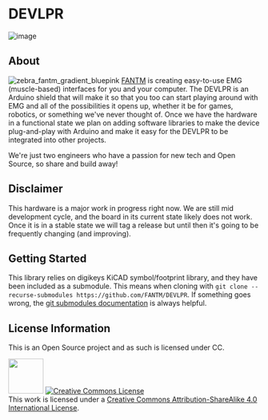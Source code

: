 # DEVLPR
![image](https://user-images.githubusercontent.com/25969533/113350882-b3746e80-92ff-11eb-94f3-a29ea9aaf376.png)

## About
![zebra_fantm_gradient_bluepink](https://user-images.githubusercontent.com/25969533/113354706-2a603600-9305-11eb-895e-efa2f219848f.png) 
[FANTM](https://getfantm.com) is creating easy-to-use EMG (muscle-based) interfaces for you and your computer. The DEVLPR is an Arduino shield that will make it so that you too can start playing around with EMG and all of the possibilities it opens up, whether it be for games, robotics, or something we've never thought of. Once we have the hardware in a functional state we plan on adding software libraries to make the device plug-and-play with Arduino and make it easy for the DEVLPR to be integrated into other projects. 

We're just two engineers who have a passion for new tech and Open Source, so share and build away!

## Disclaimer
This hardware is a major work in progress right now. We are still mid development cycle, and the board in its current state likely does not work. Once it is in a stable state we will tag a release but until then it's going to be frequently changing (and improving).

## Getting Started
This library relies on digikeys KiCAD symbol/footprint library, and they have been included as a submodule. This means when cloning with `git clone --recurse-submodules https://github.com/FANTM/DEVLPR`. If something goes wrong, the [git submodules documentation](https://git-scm.com/book/en/v2/Git-Tools-Submodules) is always helpful.

## License Information
This is an Open Source project and as such is licensed under CC. 

<img src="https://user-images.githubusercontent.com/25969533/113351338-588f4700-9300-11eb-9566-75807e0710c7.png" width="70">  <a rel="license" href="http://creativecommons.org/licenses/by-sa/4.0/"><img alt="Creative Commons License" style="border-width:0" src="https://i.creativecommons.org/l/by-sa/4.0/88x31.png" /></a><br />This work is licensed under a <a rel="license" href="http://creativecommons.org/licenses/by-sa/4.0/">Creative Commons Attribution-ShareAlike 4.0 International License</a>. 

